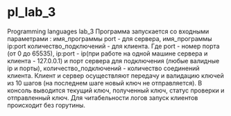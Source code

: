 # pl_lab_3
Programming languages lab_3
Программа запускается со входными параметрами : имя_программы port - для сервера, имя_программы ip:port количество_подключений - для клиента. Где port - номер порта (от 0 до 65535), ip:port - ip(при работе на одной машине сервера и клиента - 127.0.0.1) и порт сервера для подключения (любые валидные ip и порты), количество_подключений - количество соединений клиента.
Клиент и сервер осуществляют передачу и валидацию ключей из 10 шагов (на последнем шаге новый ключ не отправляется). В консоль выводится текущий ключ, полученный ключ, статус проверки и отправленный ключ. Для читабельности логов запуск клиентов происходит без горутины.
